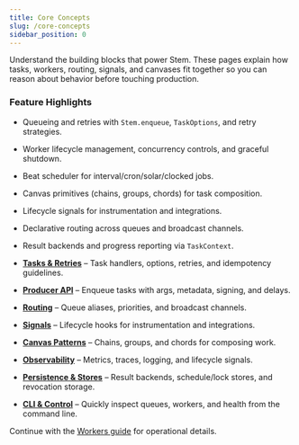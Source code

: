 ```yaml
---
title: Core Concepts
slug: /core-concepts
sidebar_position: 0
---
```


Understand the building blocks that power Stem. These pages explain how tasks,
workers, routing, signals, and canvases fit together so you can reason about
behavior before touching production.

### Feature Highlights

- Queueing and retries with `Stem.enqueue`, `TaskOptions`, and retry
  strategies.
- Worker lifecycle management, concurrency controls, and graceful shutdown.
- Beat scheduler for interval/cron/solar/clocked jobs.
- Canvas primitives (chains, groups, chords) for task composition.
- Lifecycle signals for instrumentation and integrations.
- Declarative routing across queues and broadcast channels.
- Result backends and progress reporting via `TaskContext`.

- **[Tasks & Retries](./tasks.md)** – Task handlers, options, retries, and idempotency guidelines.
- **[Producer API](./producer.md)** – Enqueue tasks with args, metadata, signing, and delays.
- **[Routing](./routing.md)** – Queue aliases, priorities, and broadcast channels.
- **[Signals](./signals.md)** – Lifecycle hooks for instrumentation and integrations.
- **[Canvas Patterns](./canvas.md)** – Chains, groups, and chords for composing work.
- **[Observability](./observability.md)** – Metrics, traces, logging, and lifecycle signals.
- **[Persistence & Stores](./persistence.md)** – Result backends, schedule/lock stores, and revocation storage.
- **[CLI & Control](./cli-control.md)** – Quickly inspect queues, workers, and health from the command line.

Continue with the [Workers guide](../workers/index.md) for operational details.
